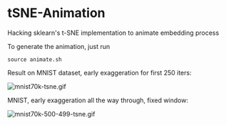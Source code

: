 # tSNE-Animation
Hacking sklearn's t-SNE implementation to animate embedding process

To generate the animation, just run

    source animate.sh

Result on MNIST dataset, early exaggeration for first 250 iters:

![mnist70k-tsne.gif](https://github.com/KellerJordan/figures/blob/master/mnist70k-tsne.gif)

MNIST, early exaggeration all the way through, fixed window:

![mnist70k-500-499-tsne.gif](https://github.com/KellerJordan/figures/blob/master/mnist70k-500-499-tsne.gif)
